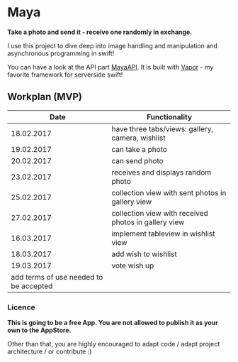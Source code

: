 # Maya

**Take a photo and send it - receive one randomly in exchange.**

I use this project to dive deep into image handling and manipulation and asynchronous programming in swift!

You can have a look at the API part [MayaAPI](https://github.com/MartinLasek/MayaAPI). It is built with [Vapor](https://github.com/vapor/vapor) - my favorite framework for serverside swift!

## Workplan (MVP)

Date | Functionality
--- | ---
18.02.2017 | have three tabs/views: gallery, camera, wishlist
19.02.2017 | can take a photo
20.02.2017 | can send photo
23.02.2017 | receives and displays random photo
25.02.2017 | collection view with sent photos in gallery view
27.02.2017 | collection view with received photos in gallery view
16.03.2017 | implement tableview in wishlist view
18.03.2017 | add wish to wishlist
19.03.2017 | vote wish up
 | add terms of use needed to be accepted

### Licence
**This is going to be a free App. You are not allowed to publish it as your own to the AppStore.**

Other than that, you are highly encouraged to adapt code / adapt project architecture / or contribute :)
